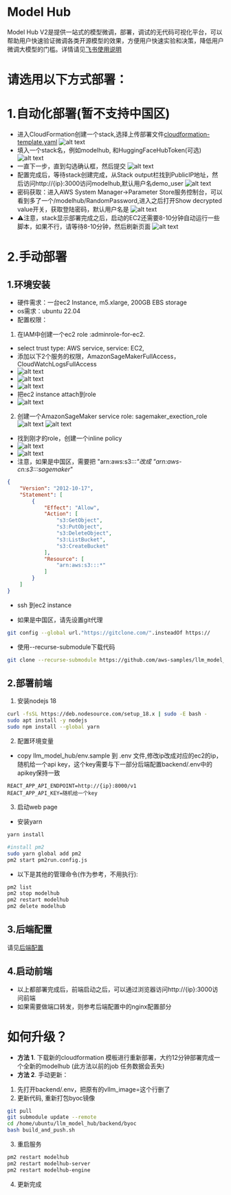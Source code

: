# Model Hub
Model Hub V2是提供一站式的模型微调，部署，调试的无代码可视化平台，可以帮助用户快速验证微调各类开源模型的效果，方便用户快速实验和决策，降低用户微调大模型的门槛。详情请见[飞书使用说明](https://amzn-chn.feishu.cn/docx/QniUdr7FroxShfxeoPacLJKtnXf)

# 请选用以下方式部署：
# 1.自动化部署(暂不支持中国区)
- 进入CloudFormation创建一个stack,选择上传部署文件[cloudformation-template.yaml](./cloudformation-template.yaml)
![alt text](./assets/image-cf1.png)
- 填入一个stack名，例如modelhub, 和HuggingFaceHubToken(可选)
![alt text](./assets/image-cf2.png)
- 一直下一步，直到勾选确认框，然后提交
![alt text](./assets/image-cf3.png)
- 配置完成后，等待stack创建完成，从Stack output栏找到PublicIP地址，然后访问http://{ip}:3000访问modelhub,默认用户名demo_user
![alt text](./assets/image-cf6.png)
- 密码获取：进入AWS System Manager->Parameter Store服务控制台，可以看到多了一个/modelhub/RandomPassword,进入之后打开Show decrypted value开关，获取登陆密码，默认用户名是
![alt text](./assets/image-cf5.png)
- ⚠️注意，stack显示部署完成之后，启动的EC2还需要8-10分钟自动运行一些脚本，如果不行，请等待8-10分钟，然后刷新页面
![alt text](./assets/image-cf4.png)

# 2.手动部署
## 1.环境安装
- 硬件需求：一台ec2 Instance, m5.xlarge, 200GB EBS storage
- os需求：ubuntu 22.04
- 配置权限：
1. 在IAM中创建一个ec2 role :adminrole-for-ec2.
- select trust type: AWS service, service: EC2, 
- 添加以下2个服务的权限，AmazonSageMakerFullAccess， CloudWatchLogsFullAccess
- ![alt text](./assets/image_iamrole.png)
- ![alt text](./assets/image_iamrole2.png)
- ![alt text](./assets/image_iamrole3.png)
- 把ec2 instance attach到role
- ![alt text](./assets/bindrole.png)  


2. 创建一个AmazonSageMaker service role: sagemaker_exection_role
![alt text](./assets/image-1.png)
![alt text](./assets/image-2.png)

- 找到刚才的role，创建一个inline policy
- ![alt text](./assets/image-3.png)
- ![alt text](./assets/image-4.png)
- 注意，如果是中国区，需要把 "arn:aws:s3:::*"改成 "arn:aws-cn:s3:::sagemaker*"
```json
{
    "Version": "2012-10-17",
    "Statement": [
        {
            "Effect": "Allow",
            "Action": [
                "s3:GetObject",
                "s3:PutObject",
                "s3:DeleteObject",
                "s3:ListBucket",
                "s3:CreateBucket"
            ],
            "Resource": [
                "arn:aws:s3:::*"
            ]
        }
    ]
}
```
- ssh 到ec2 instance

- 如果是中国区，请先设置git代理
```bash
git config --global url."https://gitclone.com/".insteadOf https://
```
- 使用--recurse-submodule下载代码  
```bash
git clone --recurse-submodule https://github.com/aws-samples/llm_model_hub.git
```

## 2.部署前端
1. 安装nodejs 18
```bash
curl -fsSL https://deb.nodesource.com/setup_18.x | sudo -E bash -
sudo apt install -y nodejs
sudo npm install --global yarn
```
2. 配置环境变量
- copy llm_model_hub/env.sample 到 .env 文件,修改ip改成对应的ec2的ip，随机给一个api key，这个key需要与下一部分后端配置backend/.env中的apikey保持一致
```
REACT_APP_API_ENDPOINT=http://{ip}:8000/v1
REACT_APP_API_KEY=随机给一个key
```



3. 启动web page
- 安装yarn
```bash
yarn install
```

```bash
#install pm2
sudo yarn global add pm2
pm2 start pm2run.config.js 
```
- 以下是其他的管理命令(作为参考，不用执行):
```bash
pm2 list
pm2 stop modelhub
pm2 restart modelhub
pm2 delete modelhub
```

## 3.后端配置
请见[后端配置](./backend/README.md)

## 4.启动前端
- 以上都部署完成后，前端启动之后，可以通过浏览器访问http://{ip}:3000访问前端
- 如果需要做端口转发，则参考后端配置中的nginx配置部分


# 如何升级？
- **方法 1**. 下载新的cloudformation 模板进行重新部署，大约12分钟部署完成一个全新的modelhub (此方法以前的job 任务数据会丢失)
- **方法 2**. 手动更新：
1. 先打开backend/.env，把原有的vllm_image=这个行删了
2. 更新代码, 重新打包byoc镜像
```bash
git pull
git submodule update --remote
cd /home/ubuntu/llm_model_hub/backend/byoc
bash build_and_push.sh 
```
3. 重启服务
```bash
pm2 restart modelhub
pm2 restart modelhub-server
pm2 restart modelhub-engine
```
4. 更新完成